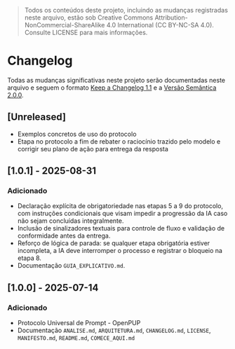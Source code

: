 > Todos os conteúdos deste projeto, incluindo as mudanças registradas neste arquivo, estão sob Creative Commons Attribution-NonCommercial-ShareAlike 4.0 International (CC BY-NC-SA 4.0). Consulte LICENSE para mais informações.

# Changelog

Todas as mudanças significativas neste projeto serão documentadas neste arquivo e seguem o formato [Keep a Changelog 1.1](https://keepachangelog.com/pt-BR/1.1.0/) e a [Versão Semântica 2.0.0](https://semver.org/lang/pt-BR/).


## [Unreleased]
- Exemplos concretos de uso do protocolo
- Etapa no protocolo a fim de rebater o raciocínio trazido pelo modelo e corrigir seu plano de ação para entrega da resposta

## [1.0.1] - 2025-08-31
### Adicionado
- Declaração explícita de obrigatoriedade nas etapas 5 a 9 do protocolo, com instruções condicionais que visam impedir a progressão da IA caso não sejam concluídas integralmente.
- Inclusão de sinalizadores textuais para controle de fluxo e validação de conformidade antes da entrega.
- Reforço de lógica de parada: se qualquer etapa obrigatória estiver incompleta, a IA deve interromper o processo e registrar o bloqueio na etapa 8.
- Documentação `GUIA_EXPLICATIVO.md`.

## [1.0.0] - 2025-07-14
### Adicionado
- Protocolo Universal de Prompt - OpenPUP
- Documentação `ANALISE.md`, `ARQUITETURA.md`, `CHANGELOG.md`, `LICENSE`, `MANIFESTO.md`, `README.md`, `COMECE_AQUI.md`